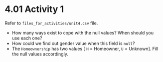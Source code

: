 # 4.01 Activity 1

Refer to `files_for_activities/unit4.csv` file.

- How many ways exist to cope with the null values? When should you use each one?
- How could we find out gender value when this field is `null`?
- The `Homeownership` has two values [ `H` = Homeowner, `U` = Unknown]. Fill the null values accordingly.
